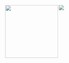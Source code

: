 <div>
  <img height="170" align="left" src="https://github-readme-stats.vercel.app/api?username=wahyuwww&count_private=true&include_all_commits=true" />
  <img src="https://github-readme-stats.vercel.app/api/top-langs/?username=wahyuwww&layout=compact" />
</div>
